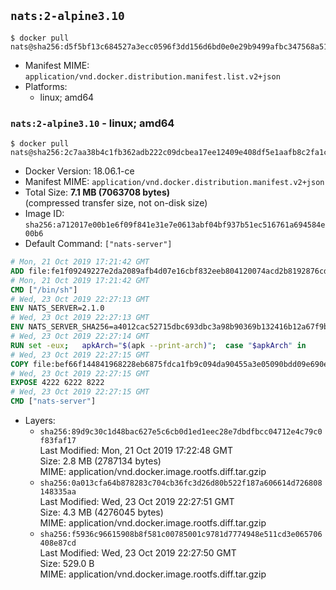 ## `nats:2-alpine3.10`

```console
$ docker pull nats@sha256:d5f5bf13c684527a3ecc0596f3dd156d6bd0e0e29b9499afbc347568a511ff5f
```

-	Manifest MIME: `application/vnd.docker.distribution.manifest.list.v2+json`
-	Platforms:
	-	linux; amd64

### `nats:2-alpine3.10` - linux; amd64

```console
$ docker pull nats@sha256:2c7aa38b4c1fb362adb222c09dcbea17ee12409e408df5e1aafb8c2fa1c1655e
```

-	Docker Version: 18.06.1-ce
-	Manifest MIME: `application/vnd.docker.distribution.manifest.v2+json`
-	Total Size: **7.1 MB (7063708 bytes)**  
	(compressed transfer size, not on-disk size)
-	Image ID: `sha256:a712017e00b1e6f09f841e31e7e0613abf04bf937b51ec516761a694584e00b6`
-	Default Command: `["nats-server"]`

```dockerfile
# Mon, 21 Oct 2019 17:21:42 GMT
ADD file:fe1f09249227e2da2089afb4d07e16cbf832eeb804120074acd2b8192876cd28 in / 
# Mon, 21 Oct 2019 17:21:42 GMT
CMD ["/bin/sh"]
# Wed, 23 Oct 2019 22:27:13 GMT
ENV NATS_SERVER=2.1.0
# Wed, 23 Oct 2019 22:27:13 GMT
ENV NATS_SERVER_SHA256=a4012cac52715dbc693dbc3a98b90369b132416b12a67f9bcfb24c18d1efcbd6
# Wed, 23 Oct 2019 22:27:14 GMT
RUN set -eux; 	apkArch="$(apk --print-arch)"; 	case "$apkArch" in 		arm64) natsArch='arm64' ;; 		armhf) natsArch='arm6' ;; 		armv7) natsArch='arm7' ;; 		x86_64) natsArch='amd64' ;; 		x86) natsArch='386' ;; 		*) echo >&2 "error: $apkArch is not supported!"; exit 1 ;; 	esac; 		wget -O nats-server.zip "https://github.com/nats-io/nats-server/releases/download/v${NATS_SERVER}/nats-server-v${NATS_SERVER}-linux-${natsArch}.zip"; 	echo "${NATS_SERVER_SHA256}  nats-server.zip" | sha256sum -c -; 		apk add --no-cache ca-certificates; 	apk add --no-cache --virtual buildtmp unzip; 		unzip nats-server.zip "nats-server-v${NATS_SERVER}-linux-${natsArch}/nats-server"; 	rm nats-server.zip; 	mv "nats-server-v${NATS_SERVER}-linux-${natsArch}/nats-server" /usr/local/bin; 	rmdir "nats-server-v${NATS_SERVER}-linux-${natsArch}"; 		apk del --no-cache --no-network buildtmp
# Wed, 23 Oct 2019 22:27:15 GMT
COPY file:bef66f144841968228eb6875fdca1fb9c094da90455a3e05090bdd09e690e7ea in /etc/nats/nats-server.conf 
# Wed, 23 Oct 2019 22:27:15 GMT
EXPOSE 4222 6222 8222
# Wed, 23 Oct 2019 22:27:15 GMT
CMD ["nats-server"]
```

-	Layers:
	-	`sha256:89d9c30c1d48bac627e5c6cb0d1ed1eec28e7dbdfbcc04712e4c79c0f83faf17`  
		Last Modified: Mon, 21 Oct 2019 17:22:48 GMT  
		Size: 2.8 MB (2787134 bytes)  
		MIME: application/vnd.docker.image.rootfs.diff.tar.gzip
	-	`sha256:0a013cfa64b878283c704cb36fc3d26d80b522f187a606614d726808148335aa`  
		Last Modified: Wed, 23 Oct 2019 22:27:51 GMT  
		Size: 4.3 MB (4276045 bytes)  
		MIME: application/vnd.docker.image.rootfs.diff.tar.gzip
	-	`sha256:f5936c96615908b8f581c00785001c9781d7774948e511cd3e065706408e87cd`  
		Last Modified: Wed, 23 Oct 2019 22:27:50 GMT  
		Size: 529.0 B  
		MIME: application/vnd.docker.image.rootfs.diff.tar.gzip
